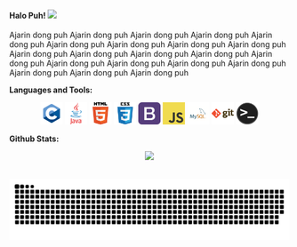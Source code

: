 
<h4> Halo Puh! <img src="https://raw.githubusercontent.com/verma-anushka/verma-anushka/master/gifs/wave.gif" width="30px"></h4>
Ajarin dong puh Ajarin dong puh Ajarin dong puh Ajarin dong puh Ajarin dong puh Ajarin dong puh Ajarin dong puh Ajarin dong puh Ajarin dong puh Ajarin dong puh Ajarin dong puh Ajarin dong puh Ajarin dong puh Ajarin dong puh Ajarin dong puh Ajarin dong puh Ajarin dong puh Ajarin dong puh Ajarin dong puh Ajarin dong puh Ajarin dong puh 
<br>

**Languages and Tools:**

<p align="center">
  <div align="center">
  <code><img height="40" src="https://raw.githubusercontent.com/github/explore/80688e429a7d4ef2fca1e82350fe8e3517d3494d/topics/c/c.png"></code> <code><img height="40" src="https://raw.githubusercontent.com/devicons/devicon/master/icons/java/java-original-wordmark.svg"></code> <code><img height="40" src="https://raw.githubusercontent.com/github/explore/80688e429a7d4ef2fca1e82350fe8e3517d3494d/topics/html/html.png"></code> <code><img height="40" src="https://raw.githubusercontent.com/github/explore/80688e429a7d4ef2fca1e82350fe8e3517d3494d/topics/css/css.png"></code> <code><img height="40" src="https://raw.githubusercontent.com/github/explore/80688e429a7d4ef2fca1e82350fe8e3517d3494d/topics/bootstrap/bootstrap.png"></code> <code><img height="40" src="https://raw.githubusercontent.com/github/explore/80688e429a7d4ef2fca1e82350fe8e3517d3494d/topics/javascript/javascript.png"></code> <code><img height="40" src="https://raw.githubusercontent.com/github/explore/80688e429a7d4ef2fca1e82350fe8e3517d3494d/topics/mysql/mysql.png"></code> <code><img height="40" src="https://raw.githubusercontent.com/github/explore/80688e429a7d4ef2fca1e82350fe8e3517d3494d/topics/git/git.png"></code> <code><img height="40" src="https://raw.githubusercontent.com/github/explore/80688e429a7d4ef2fca1e82350fe8e3517d3494d/topics/terminal/terminal.png"></code>
  </div>
</p>

**Github Stats:**
<p align="center">
  <img src="https://github-readme-stats.vercel.app/api?username=HilmiStd&hide=stars&show_icons=true&theme=dracula&line_height=32">
</p>
<br>
<div align="center">
  <img  src="https://github.com/1999AZZAR/1999AZZAR/blob/main/resources/img/grid-snake.svg"
       alt="snake" /></a>
</div>
